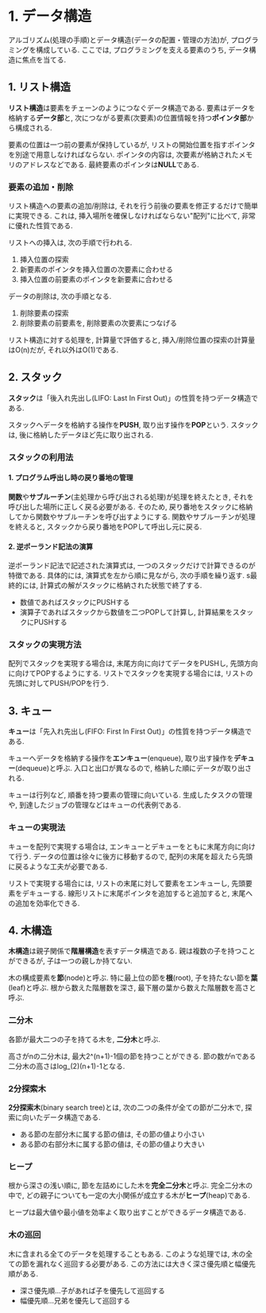 # **1. データ構造**

アルゴリズム(処理の手順)とデータ構造(データの配置・管理の方法)が, プログラミングを構成している. ここでは, プログラミングを支える要素のうち, データ構造に焦点を当てる.

## **1. リスト構造**

**リスト構造**は要素をチェーンのようにつなぐデータ構造である. 要素はデータを格納する**データ部**と, 次につながる要素(次要素)の位置情報を持つ**ポインタ部**から構成される.

要素の位置は一つ前の要素が保持しているが, リストの開始位置を指すポインタを別途で用意しなければならない. ポインタの内容は, 次要素が格納されたメモリのアドレスなどである. 最終要素のポインタは**NULL**である.

### **要素の追加・削除**

リスト構造への要素の追加/削除は, それを行う前後の要素を修正するだけで簡単に実現できる. これは, 挿入場所を確保しなければならない"配列"に比べて, 非常に優れた性質である.

リストへの挿入は, 次の手順で行われる.

1. 挿入位置の探索
2. 新要素のポインタを挿入位置の次要素に合わせる
3. 挿入位置の前要素のポインタを新要素に合わせる

データの削除は, 次の手順となる.

1. 削除要素の探索
2. 削除要素の前要素を, 削除要素の次要素につなげる

リスト構造に対する処理を, 計算量で評価すると, 挿入/削除位置の探索の計算量はO(n)だが, それ以外はO(1)である.

## **2. スタック**

**スタック**は「後入れ先出し(LIFO: Last In First Out)」の性質を持つデータ構造である.

スタックへデータを格納する操作を**PUSH**, 取り出す操作を**POP**という. スタックは, 後に格納したデータほど先に取り出される.

### **スタックの利用法**

#### **1. プログラム呼出し時の戻り番地の管理**

**関数**や**サブルーチン**(主処理から呼び出される処理)が処理を終えたとき, それを呼び出した場所に正しく戻る必要がある. そのため, 戻り番地をスタックに格納してから関数やサブルーチンを呼び出すようにする. 関数やサブルーチンが処理を終えると, スタックから戻り番地をPOPして呼出し元に戻る.

#### **2. 逆ポーランド記法の演算**

逆ポーランド記法で記述された演算式は, 一つのスタックだけで計算できるのが特徴である. 具体的には, 演算式を左から順に見ながら, 次の手順を繰り返す. s最終的には, 計算式の解がスタックに格納された状態で終了する.

- 数値であればスタックにPUSHする
- 演算子であればスタックから数値を二つPOPして計算し, 計算結果をスタックにPUSHする

### **スタックの実現方法**

配列でスタックを実現する場合は, 末尾方向に向けてデータをPUSHし, 先頭方向に向けてPOPするようにする. リストでスタックを実現する場合には, リストの先頭に対してPUSH/POPを行う.

## **3. キュー**

**キュー**は「先入れ先出し(FIFO: First In First Out)」の性質を持つデータ構造である.

キューへデータを格納する操作を**エンキュー**(enqueue), 取り出す操作を**デキュー**(dequeue)と呼ぶ. 入口と出口が異なるので, 格納した順にデータが取り出される.

キューは行列など, 順番を持つ要素の管理に向いている. 生成したタスクの管理や, 到達したジョブの管理などはキューの代表例である.

### **キューの実現法**

キューを配列で実現する場合は, エンキューとデキューをともに末尾方向に向けて行う. データの位置は徐々に後方に移動するので, 配列の末尾を超えたら先頭に戻るような工夫が必要である.

リストで実現する場合には, リストの末尾に対して要素をエンキューし, 先頭要素をデキューする. 線形リストに末尾ポインタを追加すると追加すると, 末尾への追加を効率化できる.

## **4. 木構造**

**木構造**は親子関係で**階層構造**を表すデータ構造である. 親は複数の子を持つことができるが, 子は一つの親しか持てない.

木の構成要素を**節**(node)と呼ぶ. 特に最上位の節を**根**(root), 子を持たない節を**葉**(leaf)と呼ぶ. 根から数えた階層数を深さ, 最下層の葉から数えた階層数を高さと呼ぶ.

### **二分木**

各節が最大二つの子を持てる木を, **二分木**と呼ぶ.

高さがnの二分木は, 最大2^(n+1)-1個の節を持つことができる. 節の数がnである二分木の高さはlog_(2)(n+1)-1となる.

### **2分探索木**

**2分探索木**(binary search tree)とは, 次の二つの条件が全ての節が二分木で, 探索に向いたデータ構造である.

- ある節の左部分木に属する節の値は, その節の値より小さい
- ある節の右部分木に属する節の値は, その節の値より大きい

### **ヒープ**

根から深さの浅い順に, 節を左詰めにした木を**完全二分木**と呼ぶ. 完全二分木の中で, どの親子についても一定の大小関係が成立する木が**ヒープ**(heap)である.

ヒープは最大値や最小値を効率よく取り出すことができるデータ構造である.

### **木の巡回**

木に含まれる全てのデータを処理することもある. このような処理では, 木の全ての節を漏れなく巡回する必要がある. この方法には大きく深さ優先順と幅優先順がある.

- 深さ優先順...子があれば子を優先して巡回する
- 幅優先順...兄弟を優先して巡回する

